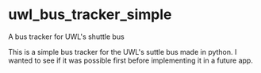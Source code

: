 # uwl_bus_tracker_simple
A bus tracker for UWL's shuttle bus

This is a simple bus tracker for the UWL's suttle bus made in python. I wanted to see if it was possible first before implementing it in a future app.
